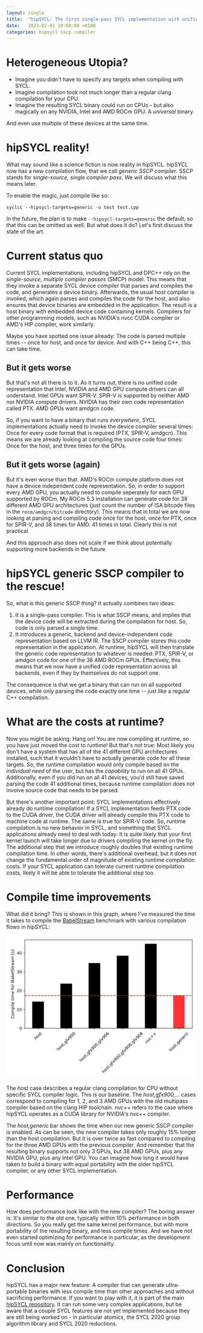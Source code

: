 ```yaml
---
layout: single
title:  "hipSYCL: The first single-pass SYCL implementation with unified code representation"
date:   2023-02-01 20:00:00 +0100
categories: hipsycl sscp compiler
---
```


# Heterogeneous Utopia?

* Imagine you didn't have to specify any targets when compiling with SYCL.
* Imagine compilation took not much longer than a regular clang compilation for your CPU.
* Imagine the resulting SYCL binary could run on CPUs - but also magically on any NVIDIA, Intel and AMD ROCm GPU. A *universal* binary.

And even use multiple of these devices at the same time.

# hipSYCL reality!

What may sound like a science fiction is now reality in hipSYCL. hipSYCL now has a new compilation flow, that we call *generic SSCP compiler*. SSCP stands for *single-source, single compiler pass*. We will discuss what this means later.

To enable the magic, just compile like so:
```
syclcc --hipsycl-targets=generic -o test test.cpp
```
In the future, the plan is to make `--hipsycl-targets=generic` the default, so that this can be omitted as well. But what does it do? Let's first discuss the state of the art.

# Current status quo

Current SYCL implementations, including hipSYCL and DPC++ rely on the *single-source, multiple compiler passes* (SMCP) model. This means that they invoke a separate SYCL device compiler that parses and compiles the code, and generates a device binary. Afterwards, the usual host compiler is invoked, which again parses and compiles the code for the host, and also ensures that device binaries are embedded in the application. The result is a host binary with embedded device code containing kernels. Compilers for other programming models, such as NVIDIA's nvcc CUDA compiler or AMD's HIP compiler, work similarly.

Maybe you have spotted one issue already: The code is parsed multiple times -- once for host, and once for device. And with C++ being C++, this can take time.

## But it gets worse

But that's not all there is to it. As it turns out, there is no unified code representation that Intel, NVIDIA and AMD GPU compute drivers can all understand. Intel GPUs want SPIR-V. SPIR-V is supported by neither AMD nor NVIDIA compute drivers. NVIDIA has their own code representation called PTX. AMD GPUs want amdgcn code.

So, if you want to have a binary that runs *everywhere*, SYCL implementations actually need to invoke the device compiler several times: Once for every code format that is required (PTX, SPIR-V, amdgcn). This means we are already looking at compiling the source code four times: Once for the host, and three times for the GPUs.

## But it gets worse (again)

But it's even worse than that. AMD's ROCm compute platform does not have a device independent code representation. So, in order to support every AMD GPU, you actually need to compile seperately for each GPU supported by ROCm. My ROCm 5.3 installation can generate code for 38 different AMD GPU architectures (just count the number of ISA bitcode files in the `rocm/amdgcn/bitcode` directory). This means that in total we are now looking at parsing and compiling code once for the host, once for PTX, once for SPIR-V, and 38 times for AMD. 41 times in total. Clearly this is not practical.

And this approach also does not scale if we think about potentially supporting more backends in the future.


# hipSYCL generic SSCP compiler to the rescue!

So, what is this generic SSCP thing? It actually combines two ideas:
1. It is a single-pass compiler. This is what SSCP means, and implies that the device code will be extracted during the compilation for host. So, code is only parsed a single time.
2. It introduces a generic, backend and device-independent code representation based on LLVM IR. The SSCP compiler stores this code representation in the application. At runtime, hipSYCL will then translate the generic code representation to whatever is needed: PTX, SPIR-V, or amdgcn code for one of the 38 AMD ROCm GPUs. Effectively, this means that we now have a unified code representation across all backends, even if they by themselves do not support one.

The consequence is that we get a binary that can run on all supported devices, while only parsing the code exactly one time -- just like a regular C++ compilation.

# What are the costs at runtime?

Now you might be asking: Hang on! You are now compiling at runtime, so you have just moved the cost to runtime! But that's not true: Most likely you don't have a system that has all of the 41 different GPU architectures installed, such that it wouldn't have to actually generate code for all these targets. So, the runtime compilation would only compile based on the *individual need* of the user, but has the *capability* to run on all 41 GPUs. Additionally, even if you did run on all 41 devices, you'd still have saved parsing the code 41 additional times, because runtime compilation does not involve source code that needs to be parsed.

But there's another important point: SYCL implementations effectively already do runtime compilation! If a SYCL implementation feeds PTX code to the CUDA driver, the CUDA driver will already compile this PTX code to machine code at runtime. The same is true for SPIR-V code. So, runtime compilation is no new behavior in SYCL, and something that SYCL applications already need to deal with today: It is quite likely that your first kernel launch will take longer due to drivers compiling the kernel on the fly. The additional step that we introduce roughly doubles that existing runtime compilation time. In other words, there's additional overhead, but it does not change the fundamental order of magnitude of existing runtime compilation costs. If your SYCL application can tolerate current runtime compilation costs, likely it will be able to tolerate the additional step too.

# Compile time improvements

What did it bring? This is shown in this graph, where I've measured the time it takes to compile the [BabelStream](https://github.com/uob-hpc/babelstream) benchmark with various compilation flows in hipSYCL:

![Compile time improvements of the new generic SSCP compiler](/assets/images/sscp_babelstream_compiletime.png)

The *host* case describes a regular clang compilation for CPU without specific SYCL compiler logic. This is our baseline. The *host,gfx900,...* cases correspond to compiling for 1, 2, and 3 AMD GPUs with the old multipass compiler based on the clang HIP toolchain. *nvc++* refers to the case where hipSYCL operates as a CUDA library for NVIDIA's nvc++ compiler.

The *host,generic* bar shows the time when our new generic SSCP compiler is enabled. As can be seen, the new compiler takes only roughly 15% longer than the host compilation. But it is over twice as fast compared to compiling for the three AMD GPUs with the previous compiler. And remember that the resulting binary supports not only 3 GPUs, but 38 AMD GPUs, plus any NVIDIA GPU, plus any Intel GPU. You can imagine how long it would have taken to build a binary with equal portability with the older hipSYCL compiler, or any other SYCL implementation.

# Performance

How does performance look like with the new compiler? The boring answer is: It's similar to the old one, typically within 10% performance in both directions. So you really get the same kernel performance, but with more portability of the resulting binary, and less compile times. And we have not even started optimizing for performance in particular, as the development focus until now was mainly on functionality.

# Conclusion

hipSYCL has a major new feature: A compiler that can generate ultra-portable binaries with less compile time than other approaches and without sacrificing performance. If you want to play with it, it is part of the main [hipSYCL repository](https://github.com/illuhad/hipSYCL). It can run some very complex applications, but be aware that a couple SYCL features are not yet implemented because they are still being worked on - in particular atomics, the SYCL 2020 group algorithm library and SYCL 2020 reductions.

